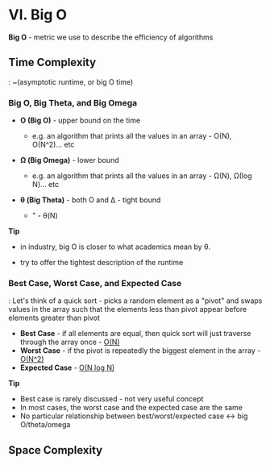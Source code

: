 # VI. Big O

**Big O** - metric we use to describe the efficiency of algorithms

#### 

## Time Complexity

: ~(asymptotic runtime, or big O time)



### **Big O, Big Theta, and Big Omega**

- **O (Big O)** - upper bound on the time
  - e.g. an algorithm that prints all the values in an array - O(N), O(N^2)... etc
- **Ω (Big Omega)** - lower bound
  - e.g. an algorithm that prints all the values in an array - Ω(N), Ω(log N)... etc

- **θ (Big Theta)** - both O and ∆ - tight bound

  - " - θ(N)

    

**Tip**

- in industry, big O is closer to what academics mean by θ.

- try to offer the tightest description of the runtime



### Best Case, Worst Case, and Expected Case

: Let's think of a quick sort - picks a random element as a "pivot" and swaps values in the array such that the elements less than pivot appear before elements greater than pivot

- **Best Case** - if all elements are equal, then quick sort will just traverse through the array once - <u>O(N)</u>
- **Worst Case** - if the pivot is repeatedly the biggest element in the array - <u>O(N^2)</u>
- **Expected Case** - <u>O(N log N)</u>

 

**Tip**

- Best case is rarely discussed - not very useful concept
- In most cases, the worst case and the expected case are the same
- No particular relationship between best/worst/expected case <-> big O/theta/omega





## Space Complexity

































